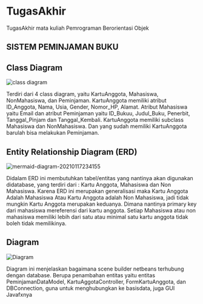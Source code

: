 # TugasAkhir
TugasAkhir mata kuliah Pemrograman Berorientasi Objek

## SISTEM PEMINJAMAN BUKU

## Class Diagram 
![class diagram](https://user-images.githubusercontent.com/62495628/105113226-5fd0e380-5a79-11eb-9414-419dc47f27d6.jpeg)

Terdiri dari 4 class diagram, yaitu KartuAnggota, Mahasiswa, NonMahasiswa, dan Peminjaman. KartuAnggota memiliki atribut ID_Anggota, Nama, Usia, Gender, Nomor_HP, Alamat. Atribut Mahasiswa yaitu Email dan atribut Peminjaman yaitu ID_Bukuu, Judul_Buku, Penerbit, Tanggal_Pinjam dan Tanggal_Kembali. KartuAnggota memiliki subclass Mahasiswa dan NonMahasiswa. Dan yang sudah memiliki KartuAnggota barulah bisa melakukan Peminjaman. 

## Entity Relationship Diagram (ERD)
![mermaid-diagram-20210117234155](https://user-images.githubusercontent.com/62372670/105091799-f8e01880-5ad2-11eb-9808-7a231926e31c.png)

Didalam ERD ini membutuhkan tabel/entitas yang nantinya akan digunakan didatabase, yang terdiri dari : Kartu Anggota, Mahasiswa dan Non Mahasiswa. Karena ERD ini merupakan generalisasi maka Kartu Anggota Adalah Mahasiswa Atau Kartu Anggota adalah Non Mahasiswa, jadi tidak mungkin Kartu Anggota merupakan keduanya. Dimana nantinya primary key dari mahasiswa mereferensi dari kartu anggota. Setiap Mahasiswa atau non mahasiswa memiliki lebih dari satu atau minimal satu kartu anggota tidak boleh tidak memilikinya.

## Diagram 
![Diagram](https://user-images.githubusercontent.com/62495628/105113758-6c097080-5a7a-11eb-9fe9-b182562c8e93.jpeg)

Diagram ini menjelaskan bagaimana scene builder netbeans terhubung dengan database. Berupa penambahan entitas yaitu entitas PeminjamanDataModel, KartuAggotaController, FormKartuAnggota, dan DBConnection, guna untuk menghubungkan ke basisdata, juga GUI Javafxnya



